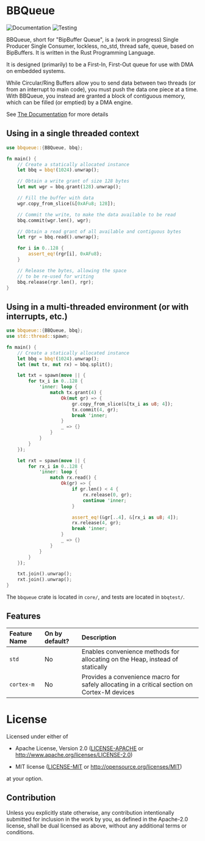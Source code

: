 # BBQueue

![Documentation](https://docs.rs/bbqueue/badge.svg)
![Testing](https://travis-ci.org/jamesmunns/bbqueue.svg?branch=master)

BBQueue, short for "BipBuffer Queue", is a (work in progress) Single Producer Single Consumer, lockless, no_std, thread safe, queue, based on BipBuffers. It is written in the Rust Programming Language.

It is designed (primarily) to be a First-In, First-Out queue for use with DMA on embedded systems.

While Circular/Ring Buffers allow you to send data between two threads (or from an interrupt to main code), you must push the data one piece at a time. With BBQueue, you instead are granted a block of contiguous memory, which can be filled (or emptied) by a DMA engine.

See [The Documentation](https://docs.rs/bbqueue) for more details

## Using in a single threaded context

```rust
use bbqueue::{BBQueue, bbq};

fn main() {
    // Create a statically allocated instance
    let bbq = bbq!(1024).unwrap();

    // Obtain a write grant of size 128 bytes
    let mut wgr = bbq.grant(128).unwrap();

    // Fill the buffer with data
    wgr.copy_from_slice(&[0xAFu8; 128]);

    // Commit the write, to make the data available to be read
    bbq.commit(wgr.len(), wgr);

    // Obtain a read grant of all available and contiguous bytes
    let rgr = bbq.read().unwrap();

    for i in 0..128 {
        assert_eq!(rgr[i], 0xAFu8);
    }

    // Release the bytes, allowing the space
    // to be re-used for writing
    bbq.release(rgr.len(), rgr);
}
```

## Using in a multi-threaded environment (or with interrupts, etc.)

```rust
use bbqueue::{BBQueue, bbq};
use std::thread::spawn;

fn main() {
    // Create a statically allocated instance
    let bbq = bbq!(1024).unwrap();
    let (mut tx, mut rx) = bbq.split();

    let txt = spawn(move || {
        for tx_i in 0..128 {
            'inner: loop {
                match tx.grant(4) {
                    Ok(mut gr) => {
                        gr.copy_from_slice(&[tx_i as u8; 4]);
                        tx.commit(4, gr);
                        break 'inner;
                    }
                    _ => {}
                }
            }
        }
    });

    let rxt = spawn(move || {
        for rx_i in 0..128 {
            'inner: loop {
                match rx.read() {
                    Ok(gr) => {
                        if gr.len() < 4 {
                            rx.release(0, gr);
                            continue 'inner;
                        }

                        assert_eq!(&gr[..4], &[rx_i as u8; 4]);
                        rx.release(4, gr);
                        break 'inner;
                    }
                    _ => {}
                }
            }
        }
    });

    txt.join().unwrap();
    rxt.join().unwrap();
}
```

The `bbqueue` crate is located in `core/`, and tests are located in `bbqtest/`.

## Features

| Feature Name | On by default? | Description |
| :--- | :--- | :--- |
| `std` | No | Enables convenience methods for allocating on the Heap, instead of statically |
| `cortex-m` | No | Provides a convenience macro for safely allocating in a critical section on Cortex-M devices |

# License

Licensed under either of

- Apache License, Version 2.0 ([LICENSE-APACHE](LICENSE-APACHE) or
  http://www.apache.org/licenses/LICENSE-2.0)

- MIT license ([LICENSE-MIT](LICENSE-MIT) or http://opensource.org/licenses/MIT)

at your option.

## Contribution

Unless you explicitly state otherwise, any contribution intentionally submitted
for inclusion in the work by you, as defined in the Apache-2.0 license, shall be
dual licensed as above, without any additional terms or conditions.

